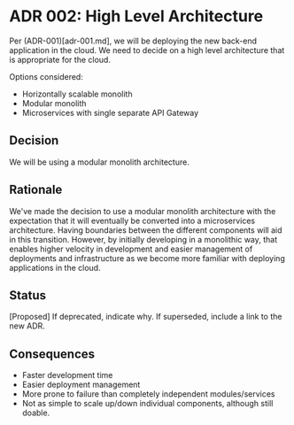 # ADR 002: High Level Architecture
Per (ADR-001)[adr-001.md], we will be deploying the new back-end application in the cloud. We need to decide on a high level architecture that is appropriate for the cloud.

Options considered: 
* Horizontally scalable monolith
* Modular monolith
* Microservices with single separate API Gateway

## Decision 
We will be using a modular monolith architecture.

## Rationale 
We've made the decision to use a modular monolith architecture with the expectation that it will eventually be converted into a microservices architecture. Having boundaries between the different components will aid in this transition. However, by initially developing in a monolithic way, that enables higher velocity in development and easier management of deployments and infrastructure as we become more familiar with deploying applications in the cloud.

## Status
[Proposed]
If deprecated, indicate why. If superseded, include a link to the new ADR. 

## Consequences
* Faster development time
* Easier deployment management
* More prone to failure than completely independent modules/services
* Not as simple to scale up/down individual components, although still doable.
